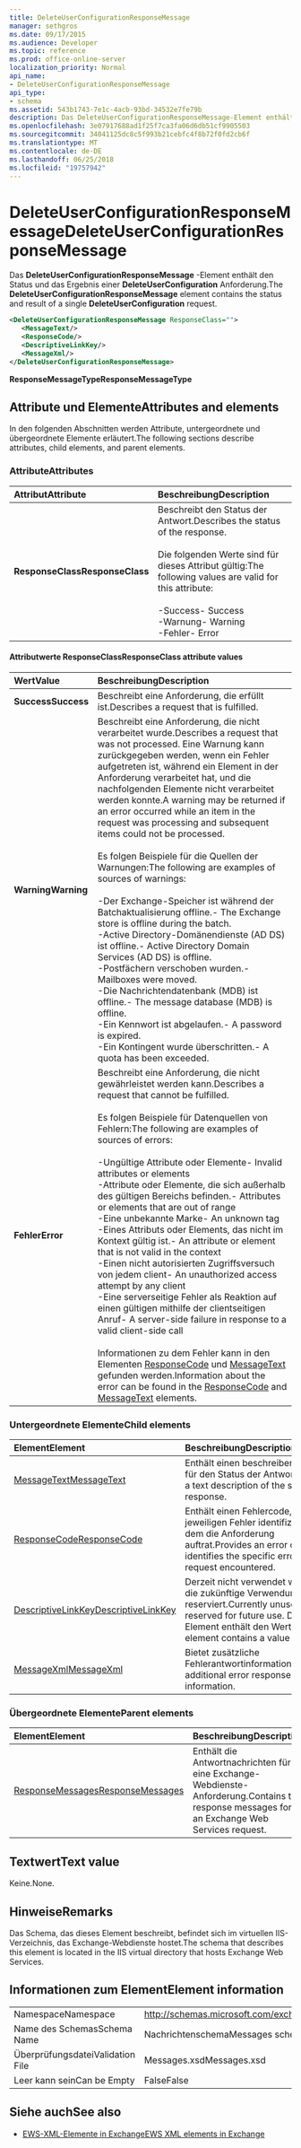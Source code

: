 ```yaml
---
title: DeleteUserConfigurationResponseMessage
manager: sethgros
ms.date: 09/17/2015
ms.audience: Developer
ms.topic: reference
ms.prod: office-online-server
localization_priority: Normal
api_name:
- DeleteUserConfigurationResponseMessage
api_type:
- schema
ms.assetid: 543b1743-7e1c-4acb-93bd-34532e7fe79b
description: Das DeleteUserConfigurationResponseMessage-Element enthält den Status und das Ergebnis einer DeleteUserConfiguration Anforderung.
ms.openlocfilehash: 3e07917688ad1f25f7ca3fa06d6db51cf9905503
ms.sourcegitcommit: 34041125dc8c5f993b21cebfc4f8b72f0fd2cb6f
ms.translationtype: MT
ms.contentlocale: de-DE
ms.lasthandoff: 06/25/2018
ms.locfileid: "19757942"
---
```

# <a name="deleteuserconfigurationresponsemessage"></a><span data-ttu-id="73457-103">DeleteUserConfigurationResponseMessage</span><span class="sxs-lookup"><span data-stu-id="73457-103">DeleteUserConfigurationResponseMessage</span></span>

<span data-ttu-id="73457-104">Das **DeleteUserConfigurationResponseMessage** -Element enthält den Status und das Ergebnis einer **DeleteUserConfiguration** Anforderung.</span><span class="sxs-lookup"><span data-stu-id="73457-104">The **DeleteUserConfigurationResponseMessage** element contains the status and result of a single **DeleteUserConfiguration** request.</span></span> 
  
```xml
<DeleteUserConfigurationResponseMessage ResponseClass="">
   <MessageText/>
   <ResponseCode/>
   <DescriptiveLinkKey/>
   <MessageXml/>
</DeleteUserConfigurationResponseMessage>
```

 <span data-ttu-id="73457-105">**ResponseMessageType**</span><span class="sxs-lookup"><span data-stu-id="73457-105">**ResponseMessageType**</span></span>
## <a name="attributes-and-elements"></a><span data-ttu-id="73457-106">Attribute und Elemente</span><span class="sxs-lookup"><span data-stu-id="73457-106">Attributes and elements</span></span>

<span data-ttu-id="73457-107">In den folgenden Abschnitten werden Attribute, untergeordnete und übergeordnete Elemente erläutert.</span><span class="sxs-lookup"><span data-stu-id="73457-107">The following sections describe attributes, child elements, and parent elements.</span></span>
  
### <a name="attributes"></a><span data-ttu-id="73457-108">Attribute</span><span class="sxs-lookup"><span data-stu-id="73457-108">Attributes</span></span>

|<span data-ttu-id="73457-109">**Attribut**</span><span class="sxs-lookup"><span data-stu-id="73457-109">**Attribute**</span></span>|<span data-ttu-id="73457-110">**Beschreibung**</span><span class="sxs-lookup"><span data-stu-id="73457-110">**Description**</span></span>|
|:-----|:-----|
|<span data-ttu-id="73457-111">**ResponseClass**</span><span class="sxs-lookup"><span data-stu-id="73457-111">**ResponseClass**</span></span> <br/> | <span data-ttu-id="73457-112">Beschreibt den Status der Antwort.</span><span class="sxs-lookup"><span data-stu-id="73457-112">Describes the status of the response.</span></span><br/><br/><span data-ttu-id="73457-113">Die folgenden Werte sind für dieses Attribut gültig:</span><span class="sxs-lookup"><span data-stu-id="73457-113">The following values are valid for this attribute:</span></span><br/><br/><span data-ttu-id="73457-114">-Success</span><span class="sxs-lookup"><span data-stu-id="73457-114">-  Success</span></span>  <br/><span data-ttu-id="73457-115">-Warnung</span><span class="sxs-lookup"><span data-stu-id="73457-115">-  Warning</span></span>  <br/><span data-ttu-id="73457-116">-Fehler</span><span class="sxs-lookup"><span data-stu-id="73457-116">-  Error</span></span>  <br/> |
   
#### <a name="responseclass-attribute-values"></a><span data-ttu-id="73457-117">Attributwerte ResponseClass</span><span class="sxs-lookup"><span data-stu-id="73457-117">ResponseClass attribute values</span></span>

|<span data-ttu-id="73457-118">**Wert**</span><span class="sxs-lookup"><span data-stu-id="73457-118">**Value**</span></span>|<span data-ttu-id="73457-119">**Beschreibung**</span><span class="sxs-lookup"><span data-stu-id="73457-119">**Description**</span></span>|
|:-----|:-----|
|<span data-ttu-id="73457-120">**Success**</span><span class="sxs-lookup"><span data-stu-id="73457-120">**Success**</span></span> <br/> |<span data-ttu-id="73457-121">Beschreibt eine Anforderung, die erfüllt ist.</span><span class="sxs-lookup"><span data-stu-id="73457-121">Describes a request that is fulfilled.</span></span>  <br/> |
|<span data-ttu-id="73457-122">**Warning**</span><span class="sxs-lookup"><span data-stu-id="73457-122">**Warning**</span></span> <br/> | <span data-ttu-id="73457-123">Beschreibt eine Anforderung, die nicht verarbeitet wurde.</span><span class="sxs-lookup"><span data-stu-id="73457-123">Describes a request that was not processed.</span></span> <span data-ttu-id="73457-124">Eine Warnung kann zurückgegeben werden, wenn ein Fehler aufgetreten ist, während ein Element in der Anforderung verarbeitet hat, und die nachfolgenden Elemente nicht verarbeitet werden konnte.</span><span class="sxs-lookup"><span data-stu-id="73457-124">A warning may be returned if an error occurred while an item in the request was processing and subsequent items could not be processed.</span></span><br/><br/><span data-ttu-id="73457-125">Es folgen Beispiele für die Quellen der Warnungen:</span><span class="sxs-lookup"><span data-stu-id="73457-125">The following are examples of sources of warnings:</span></span><br/><br/><span data-ttu-id="73457-126">-Der Exchange-Speicher ist während der Batchaktualisierung offline.</span><span class="sxs-lookup"><span data-stu-id="73457-126">-  The Exchange store is offline during the batch.</span></span>  <br/><span data-ttu-id="73457-127">-Active Directory-Domänendienste (AD DS) ist offline.</span><span class="sxs-lookup"><span data-stu-id="73457-127">-  Active Directory Domain Services (AD DS) is offline.</span></span>  <br/><span data-ttu-id="73457-128">-Postfächern verschoben wurden.</span><span class="sxs-lookup"><span data-stu-id="73457-128">-  Mailboxes were moved.</span></span>  <br/><span data-ttu-id="73457-129">-Die Nachrichtendatenbank (MDB) ist offline.</span><span class="sxs-lookup"><span data-stu-id="73457-129">-  The message database (MDB) is offline.</span></span>  <br/><span data-ttu-id="73457-130">-Ein Kennwort ist abgelaufen.</span><span class="sxs-lookup"><span data-stu-id="73457-130">-  A password is expired.</span></span>  <br/><span data-ttu-id="73457-131">-Ein Kontingent wurde überschritten.</span><span class="sxs-lookup"><span data-stu-id="73457-131">-  A quota has been exceeded.</span></span>  <br/> |
|<span data-ttu-id="73457-132">**Fehler**</span><span class="sxs-lookup"><span data-stu-id="73457-132">**Error**</span></span> <br/> | <span data-ttu-id="73457-133">Beschreibt eine Anforderung, die nicht gewährleistet werden kann.</span><span class="sxs-lookup"><span data-stu-id="73457-133">Describes a request that cannot be fulfilled.</span></span><br/><br/><span data-ttu-id="73457-134">Es folgen Beispiele für Datenquellen von Fehlern:</span><span class="sxs-lookup"><span data-stu-id="73457-134">The following are examples of sources of errors:</span></span><br/><br/><span data-ttu-id="73457-135">-Ungültige Attribute oder Elemente</span><span class="sxs-lookup"><span data-stu-id="73457-135">-  Invalid attributes or elements</span></span>  <br/><span data-ttu-id="73457-136">-Attribute oder Elemente, die sich außerhalb des gültigen Bereichs befinden.</span><span class="sxs-lookup"><span data-stu-id="73457-136">-  Attributes or elements that are out of range</span></span>  <br/><span data-ttu-id="73457-137">-Eine unbekannte Marke</span><span class="sxs-lookup"><span data-stu-id="73457-137">-  An unknown tag</span></span>  <br/><span data-ttu-id="73457-138">-Eines Attributs oder Elements, das nicht im Kontext gültig ist.</span><span class="sxs-lookup"><span data-stu-id="73457-138">-  An attribute or element that is not valid in the context</span></span>  <br/><span data-ttu-id="73457-139">-Einen nicht autorisierten Zugriffsversuch von jedem client</span><span class="sxs-lookup"><span data-stu-id="73457-139">-  An unauthorized access attempt by any client</span></span>  <br/><span data-ttu-id="73457-140">-Eine serverseitige Fehler als Reaktion auf einen gültigen mithilfe der clientseitigen Anruf</span><span class="sxs-lookup"><span data-stu-id="73457-140">-  A server-side failure in response to a valid client-side call</span></span><br/><br/>  <span data-ttu-id="73457-141">Informationen zu dem Fehler kann in den Elementen [ResponseCode](responsecode.md) und [MessageText](messagetext.md) gefunden werden.</span><span class="sxs-lookup"><span data-stu-id="73457-141">Information about the error can be found in the [ResponseCode](responsecode.md) and [MessageText](messagetext.md) elements.</span></span>  <br/> |
   
### <a name="child-elements"></a><span data-ttu-id="73457-142">Untergeordnete Elemente</span><span class="sxs-lookup"><span data-stu-id="73457-142">Child elements</span></span>

|<span data-ttu-id="73457-143">**Element**</span><span class="sxs-lookup"><span data-stu-id="73457-143">**Element**</span></span>|<span data-ttu-id="73457-144">**Beschreibung**</span><span class="sxs-lookup"><span data-stu-id="73457-144">**Description**</span></span>|
|:-----|:-----|
|[<span data-ttu-id="73457-145">MessageText</span><span class="sxs-lookup"><span data-stu-id="73457-145">MessageText</span></span>](messagetext.md) <br/> |<span data-ttu-id="73457-146">Enthält einen beschreibenden Text für den Status der Antwort.</span><span class="sxs-lookup"><span data-stu-id="73457-146">Provides a text description of the status of the response.</span></span>  <br/> |
|[<span data-ttu-id="73457-147">ResponseCode</span><span class="sxs-lookup"><span data-stu-id="73457-147">ResponseCode</span></span>](responsecode.md) <br/> |<span data-ttu-id="73457-148">Enthält einen Fehlercode, der den jeweiligen Fehler identifiziert, bei dem die Anforderung auftrat.</span><span class="sxs-lookup"><span data-stu-id="73457-148">Provides an error code that identifies the specific error that the request encountered.</span></span>  <br/> |
|[<span data-ttu-id="73457-149">DescriptiveLinkKey</span><span class="sxs-lookup"><span data-stu-id="73457-149">DescriptiveLinkKey</span></span>](descriptivelinkkey.md) <br/> |<span data-ttu-id="73457-150">Derzeit nicht verwendet wird und für die zukünftige Verwendung reserviert.</span><span class="sxs-lookup"><span data-stu-id="73457-150">Currently unused and reserved for future use.</span></span> <span data-ttu-id="73457-151">Dieses Element enthält den Wert 0.</span><span class="sxs-lookup"><span data-stu-id="73457-151">This element contains a value of 0.</span></span>  <br/> |
|[<span data-ttu-id="73457-152">MessageXml</span><span class="sxs-lookup"><span data-stu-id="73457-152">MessageXml</span></span>](messagexml.md) <br/> |<span data-ttu-id="73457-153">Bietet zusätzliche Fehlerantwortinformationen.</span><span class="sxs-lookup"><span data-stu-id="73457-153">Provides additional error response information.</span></span>  <br/> |
   
### <a name="parent-elements"></a><span data-ttu-id="73457-154">Übergeordnete Elemente</span><span class="sxs-lookup"><span data-stu-id="73457-154">Parent elements</span></span>

|<span data-ttu-id="73457-155">**Element**</span><span class="sxs-lookup"><span data-stu-id="73457-155">**Element**</span></span>|<span data-ttu-id="73457-156">**Beschreibung**</span><span class="sxs-lookup"><span data-stu-id="73457-156">**Description**</span></span>|
|:-----|:-----|
|[<span data-ttu-id="73457-157">ResponseMessages</span><span class="sxs-lookup"><span data-stu-id="73457-157">ResponseMessages</span></span>](responsemessages.md) <br/> |<span data-ttu-id="73457-158">Enthält die Antwortnachrichten für eine Exchange-Webdienste-Anforderung.</span><span class="sxs-lookup"><span data-stu-id="73457-158">Contains the response messages for an Exchange Web Services request.</span></span>  <br/> |
   
## <a name="text-value"></a><span data-ttu-id="73457-159">Textwert</span><span class="sxs-lookup"><span data-stu-id="73457-159">Text value</span></span>

<span data-ttu-id="73457-160">Keine.</span><span class="sxs-lookup"><span data-stu-id="73457-160">None.</span></span>
  
## <a name="remarks"></a><span data-ttu-id="73457-161">Hinweise</span><span class="sxs-lookup"><span data-stu-id="73457-161">Remarks</span></span>

<span data-ttu-id="73457-162">Das Schema, das dieses Element beschreibt, befindet sich im virtuellen IIS-Verzeichnis, das Exchange-Webdienste hostet.</span><span class="sxs-lookup"><span data-stu-id="73457-162">The schema that describes this element is located in the IIS virtual directory that hosts Exchange Web Services.</span></span>
  
## <a name="element-information"></a><span data-ttu-id="73457-163">Informationen zum Element</span><span class="sxs-lookup"><span data-stu-id="73457-163">Element information</span></span>

|||
|:-----|:-----|
|<span data-ttu-id="73457-164">Namespace</span><span class="sxs-lookup"><span data-stu-id="73457-164">Namespace</span></span>  <br/> |http://schemas.microsoft.com/exchange/services/2006/messages  <br/> |
|<span data-ttu-id="73457-165">Name des Schemas</span><span class="sxs-lookup"><span data-stu-id="73457-165">Schema Name</span></span>  <br/> |<span data-ttu-id="73457-166">Nachrichtenschema</span><span class="sxs-lookup"><span data-stu-id="73457-166">Messages schema</span></span>  <br/> |
|<span data-ttu-id="73457-167">Überprüfungsdatei</span><span class="sxs-lookup"><span data-stu-id="73457-167">Validation File</span></span>  <br/> |<span data-ttu-id="73457-168">Messages.xsd</span><span class="sxs-lookup"><span data-stu-id="73457-168">Messages.xsd</span></span>  <br/> |
|<span data-ttu-id="73457-169">Leer kann sein</span><span class="sxs-lookup"><span data-stu-id="73457-169">Can be Empty</span></span>  <br/> |<span data-ttu-id="73457-170">False</span><span class="sxs-lookup"><span data-stu-id="73457-170">False</span></span>  <br/> |
   
## <a name="see-also"></a><span data-ttu-id="73457-171">Siehe auch</span><span class="sxs-lookup"><span data-stu-id="73457-171">See also</span></span>

- [<span data-ttu-id="73457-172">EWS-XML-Elemente in Exchange</span><span class="sxs-lookup"><span data-stu-id="73457-172">EWS XML elements in Exchange</span></span>](ews-xml-elements-in-exchange.md)

